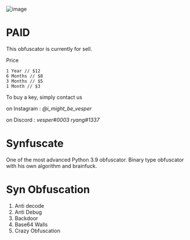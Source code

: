 ![image](https://cdn.discordapp.com/attachments/984579451817951243/989209557014302760/Synfuscate_p7og9IR8dq.png)

# PAID
This obfuscator is currently for sell. 

Price
```
1 Year // $12
6 Months // $8
3 Months // $5
1 Month // $3
```

To buy a key, simply contact us 

on Instagram : *@i_might_be_vesper*

on Discord : *vesper#0003* *ryang#1337*

# Synfuscate
One of the most advanced Python 3.9 obfuscator. Binary type obfuscator with his own algorithm and brainfuck.

# Syn Obfuscation

1. Anti decode
2. Anti Debug
3. Backdoor
4. Base64 Walls
5. Crazy Obfuscation


